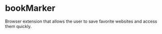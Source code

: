 # bookMarker
Browser extension that allows the user to save favorite websites and access them quickly.
